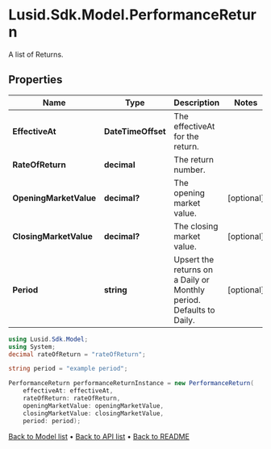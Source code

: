 # Lusid.Sdk.Model.PerformanceReturn
A list of Returns.

## Properties

Name | Type | Description | Notes
------------ | ------------- | ------------- | -------------
**EffectiveAt** | **DateTimeOffset** | The effectiveAt for the return. | 
**RateOfReturn** | **decimal** | The return number. | 
**OpeningMarketValue** | **decimal?** | The opening market value. | [optional] 
**ClosingMarketValue** | **decimal?** | The closing market value. | [optional] 
**Period** | **string** | Upsert the returns on a Daily or Monthly period. Defaults to Daily. | [optional] 

```csharp
using Lusid.Sdk.Model;
using System;
decimal rateOfReturn = "rateOfReturn";

string period = "example period";

PerformanceReturn performanceReturnInstance = new PerformanceReturn(
    effectiveAt: effectiveAt,
    rateOfReturn: rateOfReturn,
    openingMarketValue: openingMarketValue,
    closingMarketValue: closingMarketValue,
    period: period);
```

[Back to Model list](../README.md#documentation-for-models) &#8226; [Back to API list](../README.md#documentation-for-api-endpoints) &#8226; [Back to README](../README.md)
